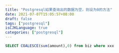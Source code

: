 ```yaml
---
title: "Postgresql如果查询出的数据为空，则设为0的方法"
date: 2021-07-07T15:05:57+08:00
draft: false
tags: ["postgresql"]
isCJKLanguage: true
categories: ["postgresql"]
---
```


```sql
SELECT COALESCE(sum(amount),0) from biz where xxx
```

